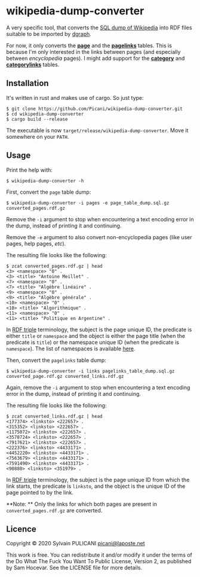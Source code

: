 wikipedia-dump-converter
========================

A very specific tool, that converts the [SQL dump of Wikipedia][0] into RDF
files suitable to be imported by [dgraph][1].

For now, it only converts the **[page][2]** and the **[pagelinks][3]** tables.
This is because I'm only interested in the links between pages (and especially
between *encyclopedia* pages). I might add support for the **[category][4]** and
**[categorylinks][5]** tables.


Installation
------------

It's written in rust and makes use of cargo. So just type:

    $ git clone https://github.com/Picani/wikipedia-dump-converter.git
    $ cd wikipedia-dump-converter
    $ cargo build --release
    
The executable is now `target/release/wikipedia-dump-converter`. Move it
somewhere on your `PATH`.


Usage
-----

Print the help with:

    $ wikipedia-dump-converter -h


First, convert the `page` table dump:

    $ wikipedia-dump-converter -i pages -e page_table_dump.sql.gz converted_pages.rdf.gz
    
Remove the `-i` argument to stop when encountering a text encoding error in the
dump, instead of printing it and continuing.

Remove the `-e` argument to also convert non-encyclopedia pages (like user
pages, help pages, _etc_).

The resulting file looks like the following:

    $ zcat converted_pages.rdf.gz | head
    <3> <namespace> "0" .
    <3> <title> "Antoine Meillet" .
    <7> <namespace> "0" .
    <7> <title> "Algèbre linéaire" .
    <9> <namespace> "0" .
    <9> <title> "Algèbre générale" .
    <10> <namespace> "0" .
    <10> <title> "Algorithmique" .
    <11> <namespace> "0" .
    <11> <title> "Politique en Argentine" .
    
In [RDF triple][6] terminology, the subject is the page unique ID, the
predicate is either `title` or `namespace` and the object is either the page
title (when the predicate is `title`) or the namespace unique ID (when the
predicate is `namespace`). The list of namespaces is available [here][7].


Then, convert the `pagelinks` table dump:

    $ wikipedia-dump-converter -i links pagelinks_table_dump.sql.gz converted_page.rdf.gz converted_links.rdf.gz
    
Again, remove the `-i` argument to stop when encountering a text encoding error
in the dump, instead of printing it and continuing.

The resulting file looks like the following:

    $ zcat converted_links.rdf.gz | head
    <177374> <linksto> <222657> .
    <315352> <linksto> <222657> .
    <1175072> <linksto> <222657> .
    <3578724> <linksto> <222657> .
    <7917621> <linksto> <222657> .
    <222376> <linksto> <4433171> .
    <4452220> <linksto> <4433171> .
    <7563679> <linksto> <4433171> .
    <7591490> <linksto> <4433171> .
    <90880> <linksto> <351979> .

In [RDF triple][6] terminology, the subject is the page unique ID from which
the link starts, the predicate is `linksto`, and the object is the unique ID
of the page pointed to by the link.

**Note: ** Only the links for which both pages are present in
`converted_pages.rdf.gz` are converted.


Licence
-------

Copyright © 2020 Sylvain PULICANI <picani@laposte.net>

This work is free. You can redistribute it and/or modify it under the
terms of the Do What The Fuck You Want To Public License, Version 2,
as published by Sam Hocevar. See the LICENSE file for more details.


[0]: https://dumps.wikimedia.org/backup-index.html
[1]: https://dgraph.io/docs/deploy/fast-data-loading/
[2]: https://www.mediawiki.org/wiki/Manual:Page_table
[3]: https://www.mediawiki.org/wiki/Manual:Pagelinks_table
[4]: https://www.mediawiki.org/wiki/Manual:Category_table
[5]: https://www.mediawiki.org/wiki/Manual:Categorylinks_table
[6]: https://www.w3.org/TR/n-quads/
[7]: https://www.mediawiki.org/wiki/Manual:Namespace
